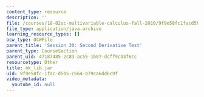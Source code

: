 ```yaml
---
content_type: resource
description: ''
file: /courses/18-02sc-multivariable-calculus-fall-2010/9f9e58fc1facd5b5c664b79ca6dd6c9f_mk_lib.jar
file_type: application/java-archive
learning_resource_types: []
ocw_type: OCWFile
parent_title: 'Session 30: Second Derivative Test'
parent_type: CourseSection
parent_uid: 47187485-2c83-ac55-1b87-dcff9cb3f6cc
resourcetype: Other
title: mk_lib.jar
uid: 9f9e58fc-1fac-d5b5-c664-b79ca6dd6c9f
video_metadata:
  youtube_id: null
---
```

